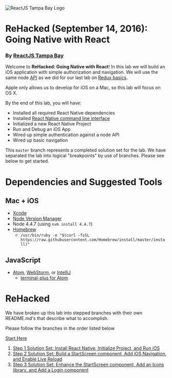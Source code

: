 ![ReactJS Tampa Bay Logo](https://avatars2.githubusercontent.com/u/18738421?v=3&s=200)

# ReHacked (September 14, 2016): Going Native with React
### By [ReactJS Tampa Bay](http://www.meetup.com/ReactJS-Tampa-Bay/)

Welcome to **ReHacked: Going Native with React**! In this lab we will build an iOS application with simple authorization and navigation. We will use the same node [API](https://github.com/reactjstampabay/rehacked-spa-basics-api) as we did for our last lab on [Redux basics](https://github.com/reactjstampabay/rehacked-redux-basics).

Apple only allows us to develop for iOS on a Mac, so this lab will focus on OS X.

By the end of this lab, you will have:

* Installed all required React Native dependencies
* Installed [React Native command line interface](https://facebook.github.io/react-native/docs/getting-started.html#content)
* Initialized a new React Native Project
* Run and Debug an iOS App
* Wired up simple authentication against a node API
* Wired up basic navigation

This `master` branch represents a completed solution set for the lab.  We have separated the lab into logical "breakpoints" by use of branches.  Please see below to get started.

# Dependencies and Suggested Tools
## Mac + iOS
- [Xcode](https://itunes.apple.com/us/app/xcode/id497799835?mt=12)
- [Node Version Manager](https://github.com/creationix/nvm)
- Node 4.4.7 (using `nvm install 4.4.7`)
- [Homebrew](http://brew.sh/) 
  - `/usr/bin/ruby -e "$(curl -fsSL https://raw.githubusercontent.com/Homebrew/install/master/install)"`

## JavaScript
- [Atom](https://atom.io/), [WebStorm](https://www.jetbrains.com/webstorm/), or [IntelliJ](https://www.jetbrains.com/idea/)
  - [terminal-plus for Atom](https://atom.io/packages/terminal-plus)

# ReHacked

We have broken up this lab into stepped branches with their own README.md's that describe what to accomplish.

Please follow the branches in the order listed below

[Start Here](https://github.com/reactjstampabay/RehackedNative/tree/initial)

1. [Step 1 Solution Set: Install React Native, Initialize Project, and Run iOS](https://github.com/reactjstampabay/RehackedNative/tree/step-1)
2. [Step 2 Solution Set: Build a StartScreen component, Add iOS Navigation, and Enable Live Reload](https://github.com/reactjstampabay/RehackedNative/tree/step-2)
3. [Step 3 Solution Set: Enhance the StartScreen component, Add an Icons library, and Add a Login component](https://github.com/reactjstampabay/RehackedNative/tree/step-3)

